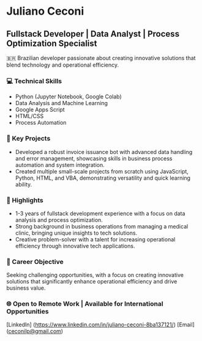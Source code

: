 # Juliano Ceconi
## Fullstack Developer | Data Analyst | Process Optimization Specialist

🇧🇷 Brazilian developer passionate about creating innovative solutions that blend technology and operational efficiency.

### 💻 Technical Skills
- Python (Jupyter Notebook, Google Colab)
- Data Analysis and Machine Learning
- Google Apps Script
- HTML/CSS
- Process Automation

### 🚀 Key Projects
- Developed a robust invoice issuance bot with advanced data handling and error management, showcasing skills in business process automation and system integration.
- Created multiple small-scale projects from scratch using JavaScript, Python, HTML, and VBA, demonstrating versatility and quick learning ability.

### 🌟 Highlights
- 1-3 years of fullstack development experience with a focus on data analysis and process optimization.
- Strong background in business operations from managing a medical clinic, bringing unique insights to tech solutions.
- Creative problem-solver with a talent for increasing operational efficiency through innovative tech applications.

### 🎯 Career Objective
Seeking challenging opportunities, with a focus on creating innovative solutions that significantly enhance operational efficiency and drive business value.

### 🌐 Open to Remote Work | Available for International Opportunities

[LinkedIn]  (https://www.linkedin.com/in/juliano-ceconi-8ba137121/)
[Email]  (ceconilp@gmail.com)
